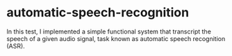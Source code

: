 # automatic-speech-recognition
In this test, I implemented a simple functional system that transcript the speech of a given audio signal, task known as automatic speech recognition (ASR). 
